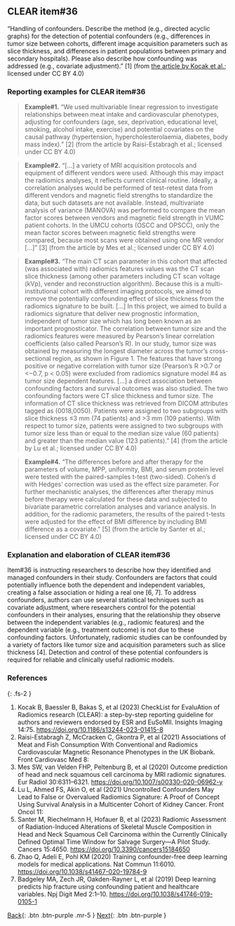 ## CLEAR item#36


“Handling of confounders. Describe the method (e.g., directed acyclic graphs) for the detection of potential confounders (e.g., differences in tumor size between cohorts, different image acquisition parameters such as slice thickness, and differences in patient populations between primary and secondary hospitals). Please also describe how confounding was addressed (e.g., covariate adjustment).” [1] (from [the article by Kocak et al.](https://insightsimaging.springeropen.com/articles/10.1186/s13244-023-01415-8); licensed under CC BY 4.0)


### Reporting examples for CLEAR item#36

> **Example#1.** “We used multivariable linear regression to investigate relationships between meat intake and cardiovascular phenotypes, adjusting for confounders (age, sex, deprivation, educational level, smoking, alcohol intake, exercise) and potential covariates on the causal pathway (hypertension, hypercholesterolaemia, diabetes, body mass index).” [2] (from the article by Raisi-Estabragh et al.; licensed under CC BY 4.0)

> **Example#2.** “[…] a variety of MRI acquisition protocols and equipment of different vendors were used. Although this may impact the radiomics analyses, it reflects current clinical routine. Ideally, a correlation analyses would be performed of test-retest data from different vendors and magnetic field strengths to standardize the data, but such datasets are not available. Instead, multivariate analysis of variance (MANOVA) was performed to compare the mean factor scores between vendors and magnetic field strength in VUMC patient cohorts. In the UMCU cohorts (OSCC and OPSCC), only the mean factor scores between magnetic field strengths were compared, because most scans were obtained using one MR vendor […]” [3] (from the article by Mes et al.; licensed under CC BY 4.0)

> **Example#3.** “The main CT scan parameter in this cohort that affected (was associated with) radiomics features values was the CT scan slice thickness (among other parameters including CT scan voltage (kVp), vender and reconstruction algorithm). Because this is a multi-institutional cohort with different imaging protocols, we aimed to remove the potentially confounding effect of slice thickness from the radiomics signature to be built. […] In this project, we aimed to build a radiomics signature that deliver new prognostic information, independent of tumor size which has long been known as an important prognosticator. The correlation between tumor size and the radiomics features were measured by Pearson’s linear correlation coefficients (also called Pearson’s R). In our study, tumor size was obtained by measuring the longest diameter across the tumor’s cross-sectional region, as shown in Figure 1. The features that have strong positive or negative correlation with tumor size (Pearson’s R >0.7 or <−0.7, p < 0.05) were excluded from radiomics signature model #4 as tumor size dependent features. […] a direct association between confounding factors and survival outcomes was also studied. The two confounding factors were CT slice thickness and tumor size. The information of CT slice thickness was retrieved from DICOM attributes tagged as (0018,0050). Patients were assigned to two subgroups with slice thickness ≤3 mm (74 patients) and >3 mm (109 patients). With respect to tumor size, patients were assigned to two subgroups with tumor size less than or equal to the median size value (60 patients) and greater than the median value (123 patients).” [4] (from the article by Lu et al.; licensed under CC BY 4.0)

> **Example#4.** “The differences before and after therapy for the parameters of volume, MPP, uniformity, BMI, and serum protein level were tested with the paired-samples t-test (two-sided). Cohen’s d with Hedges’ correction was used as the effect size parameter. For further mechanistic analyses, the differences after therapy minus before therapy were calculated for these data and subjected to bivariate parametric correlation analyses and variance analysis. In addition, for the radiomic parameters, the results of the paired t-tests were adjusted for the effect of BMI difference by including BMI difference as a covariate." [5] (from the article by Santer et al.; licensed under CC BY 4.0)

### Explanation and elaboration of CLEAR item#36

Item#36 is instructing researchers to describe how they identified and managed confounders in their study. Confounders are factors that could potentially influence both the dependent and independent variables, creating a false association or hiding a real one [6, 7]. To address confounders, authors can use several statistical techniques such as covariate adjustment, where researchers control for the potential confounders in their analyses, ensuring that the relationship they observe between the independent variables (e.g., radiomic features) and the dependent variable (e.g., treatment outcome) is not due to these confounding factors. Unfortunately, radiomic studies can be confounded by a variety of factors like tumor size and acquisition parameters such as slice thickness [4]. Detection and control of these potential confounders is required for reliable and clinically useful radiomic models.

### References

{: .fs-2 }

1. 	Kocak B, Baessler B, Bakas S, et al (2023) CheckList for EvaluAtion of Radiomics research (CLEAR): a step-by-step reporting guideline for authors and reviewers endorsed by ESR and EuSoMII. Insights Imaging 14:75. https://doi.org/10.1186/s13244-023-01415-8
2. 	Raisi-Estabragh Z, McCracken C, Gkontra P, et al (2021) Associations of Meat and Fish Consumption With Conventional and Radiomics Cardiovascular Magnetic Resonance Phenotypes in the UK Biobank. Front Cardiovasc Med 8:
3. 	Mes SW, van Velden FHP, Peltenburg B, et al (2020) Outcome prediction of head and neck squamous cell carcinoma by MRI radiomic signatures. Eur Radiol 30:6311–6321. https://doi.org/10.1007/s00330-020-06962-y
4. 	Lu L, Ahmed FS, Akin O, et al (2021) Uncontrolled Confounders May Lead to False or Overvalued Radiomics Signature: A Proof of Concept Using Survival Analysis in a Multicenter Cohort of Kidney Cancer. Front Oncol 11:
5. 	Santer M, Riechelmann H, Hofauer B, et al (2023) Radiomic Assessment of Radiation-Induced Alterations of Skeletal Muscle Composition in Head and Neck Squamous Cell Carcinoma within the Currently Clinically Defined Optimal Time Window for Salvage Surgery—A Pilot Study. Cancers 15:4650. https://doi.org/10.3390/cancers15184650
6. 	Zhao Q, Adeli E, Pohl KM (2020) Training confounder-free deep learning models for medical applications. Nat Commun 11:6010. https://doi.org/10.1038/s41467-020-19784-9
7. 	Badgeley MA, Zech JR, Oakden-Rayner L, et al (2019) Deep learning predicts hip fracture using confounding patient and healthcare variables. Npj Digit Med 2:1–10. https://doi.org/10.1038/s41746-019-0105-1



[Back](https://radiomic.github.io/CLEAR-E3/docs/Item2.html){: .btn .btn-purple .mr-5 }
[Next](https://radiomic.github.io/CLEAR-E3/docs/Item4.html){: .btn .btn-purple   }
